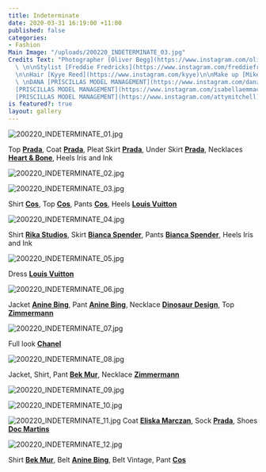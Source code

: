 ```yaml
---
title: Indeterminate
date: 2020-03-31 16:19:00 +11:00
published: false
categories:
- Fashion
Main Image: "/uploads/200220_INDETERMINATE_03.jpg"
Credits Text: "Photographer [Oliver Begg](https://www.instagram.com/oliver.begg/)
  \ \n\nStylist [Freddie Fredricks](https://www.instagram.com/freddiefredericks/)
  \n\nHair [Kyye Reed](https://www.instagram.com/kyye)\n\nMake up [Mikele Simon](https://www.instagram.com/mikelesimonebeauty)\n\nMODELS
  \ \nDANA [PRISCILLAS MODEL MANAGEMENT](https://www.instagram.com/danzrooney)  \nISABELLA
  [PRISCILLAS MODEL MANAGEMENT](https://www.instagram.com/isabellaemmack)  \nATTY
  [PRISCILLAS MODEL MANAGEMENT](https://www.instagram.com/attymitchell)   "
is featured?: true
layout: gallery
---
```


![200220_INDETERMINATE_01.jpg](/uploads/200220_INDETERMINATE_01.jpg)

Top **[Prada](https://www.instagram.com/prada/)**, Coat **[Prada](https://www.instagram.com/prada/)**, Pleat Skirt **[Prada](https://www.instagram.com/prada/)**, Under Skirt  **[Prada](https://www.instagram.com/prada/)**, Necklaces **[Heart & Bone](https://www.instagram.com/heartofbone_/)**, Heels Iris and Ink

![200220_INDETERMINATE_02.jpg](/uploads/200220_INDETERMINATE_02.jpg)


![200220_INDETERMINATE_03.jpg](/uploads/200220_INDETERMINATE_03.jpg)

Shirt **[Cos](https://www.instagram.com/cosstores/)**, Top **[Cos](https://www.instagram.com/cosstores/)**, Pants **[Cos](https://www.instagram.com/cosstores/)**, Heels **[Louis Vuitton](https://www.instagram.com/louisvuitton/)** 

![200220_INDETERMINATE_04.jpg](/uploads/200220_INDETERMINATE_04.jpg)

Shirt **[Rika Studios](https://www.instagram.com/rikastudios_/)**, Skirt **[Bianca Spender](https://www.instagram.com/biancaspender/)**, Pants **[Bianca Spender](https://www.instagram.com/biancaspender/)**, Heels Iris and Ink

![200220_INDETERMINATE_05.jpg](/uploads/200220_INDETERMINATE_05.jpg)

Dress **[Louis Vuitton](https://www.instagram.com/louisvuitton/)** 

![200220_INDETERMINATE_06.jpg](/uploads/200220_INDETERMINATE_06.jpg)

Jacket **[Anine Bing](https://www.instagram.com/aninebingofficial/)**, Pant **[Anine Bing](https://www.instagram.com/aninebingofficial/)**, Necklace **[Dinosaur Design](https://www.instagram.com/dinosaur_designs/)**, Top **[Zimmermann](https://www.instagram.com/zimmermann/)** 

![200220_INDETERMINATE_07.jpg](/uploads/200220_INDETERMINATE_07.jpg)

Full look **[Chanel](https://www.instagram.com/chanelofficial/)** 

![200220_INDETERMINATE_08.jpg](/uploads/200220_INDETERMINATE_08.jpg)

Jacket, Shirt, Pant **[Bek Mur](https://www.instagram.com/bekmur/)**, Necklace **[Zimmermann](https://www.instagram.com/zimmermann/)**
 
![200220_INDETERMINATE_09.jpg](/uploads/200220_INDETERMINATE_09.jpg)


![200220_INDETERMINATE_10.jpg](/uploads/200220_INDETERMINATE_10.jpg)

![200220_INDETERMINATE_11.jpg](/uploads/200220_INDETERMINATE_11.jpg)
Coat **[Eliska Marczan](https://www.instagram.com/eliska.marczan.label/)**, Sock **[Prada](https://www.instagram.com/prada/)**, Shoes  **[Doc Martins](https://www.instagram.com/drmartensofficial/)** 

![200220_INDETERMINATE_12.jpg](/uploads/200220_INDETERMINATE_12.jpg)

Shirt **[Bek Mur](https://www.instagram.com/bekmur/)**, Belt **[Anine Bing](https://www.instagram.com/aninebingofficial/)**, Belt  Vintage, Pant **[Cos](https://www.instagram.com/cosstores/)**

